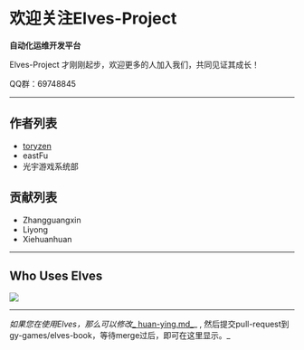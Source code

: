 # 欢迎关注Elves-Project

**自动化运维开发平台**

Elves-Project 才刚刚起步，欢迎更多的人加入我们，共同见证其成长！

QQ群：69748845

---

## 作者列表

* [toryzen](http://toryzen.cn)
* eastFu
* 光宇游戏系统部

## 贡献列表

* Zhangguangxin
* Liyong
* Xiehuanhuan

---

## Who Uses Elves

[![](http://www.gyyxol.cn/images/logo.png)](http://www.gyyxol.cn)

---

_如果您在使用Elves，那么可以修改_[_ huan-ying.md_](https://github.com/gy-games/elves-book/blob/master/huan-ying.md)_ , 然后提交pull-request到gy-games/elves-book，等待merge过后，即可在这里显示。_

